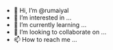 - 👋 Hi, I’m @rumaiyal
- 👀 I’m interested in ...
- 🌱 I’m currently learning ...
- 💞️ I’m looking to collaborate on ...
- 📫 How to reach me ...

<!---
rumaiyal/rumaiyal is a ✨ special ✨ repository because its `README.md` (this file) appears on your GitHub profile.
You can click the Preview link to take a look at your changes.
--->
